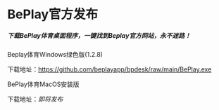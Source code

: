 # BePlay官方发布
##### 下载BePlay体育桌面程序，一键找到Beplay官方网站，永不迷路！


Beplay体育Windows绿色版(1.2.8)

下载地址：<https://github.com/beplayapp/bpdesk/raw/main/BePlay.exe>



BePlay体育MacOS安装版

下载地址：*即将发布*
